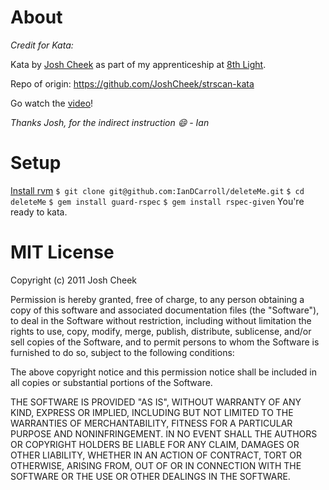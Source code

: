 About
=====

_Credit for Kata:_

Kata by [Josh Cheek](http://joshcheek.com/) as part of my apprenticeship at [8th Light](http://www.8thlight.com/).

Repo of origin: https://github.com/JoshCheek/strscan-kata

Go watch the [video](http://vimeo.com/29823879)!

_Thanks Josh, for the indirect instruction :smile: - Ian_

Setup
=====
[Install rvm](https://rvm.io/rvm/install)
`$ git clone git@github.com:IanDCarroll/deleteMe.git`
`$ cd deleteMe`
`$ gem install guard-rspec`
`$ gem install rspec-given`
You're ready to kata.


MIT License
===========

Copyright (c) 2011 Josh Cheek

Permission is hereby granted, free of charge, to any person obtaining a copy of this software and associated documentation files (the "Software"), to deal in the Software without restriction, including without limitation the rights to use, copy, modify, merge, publish, distribute, sublicense, and/or sell copies of the Software, and to permit persons to whom the Software is furnished to do so, subject to the following conditions:

The above copyright notice and this permission notice shall be included in all copies or substantial portions of the Software.

THE SOFTWARE IS PROVIDED "AS IS", WITHOUT WARRANTY OF ANY KIND, EXPRESS OR IMPLIED, INCLUDING BUT NOT LIMITED TO THE WARRANTIES OF MERCHANTABILITY, FITNESS FOR A PARTICULAR PURPOSE AND NONINFRINGEMENT. IN NO EVENT SHALL THE AUTHORS OR COPYRIGHT HOLDERS BE LIABLE FOR ANY CLAIM, DAMAGES OR OTHER LIABILITY, WHETHER IN AN ACTION OF CONTRACT, TORT OR OTHERWISE, ARISING FROM, OUT OF OR IN CONNECTION WITH THE SOFTWARE OR THE USE OR OTHER DEALINGS IN THE SOFTWARE.
